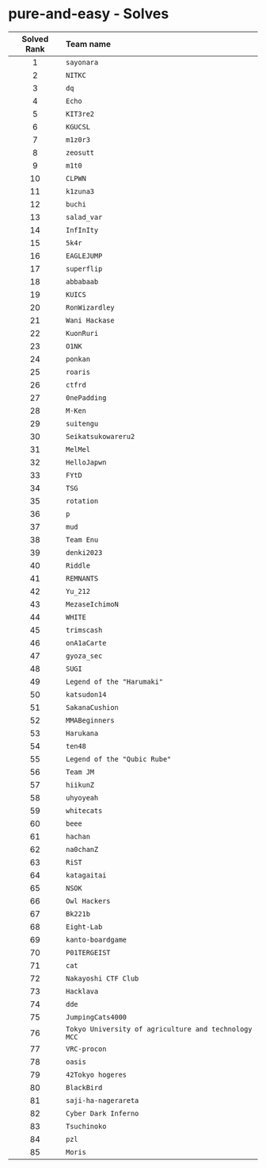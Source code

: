 # pure-and-easy - Solves
| Solved Rank | Team name |
|:-----------:|:----------|
| 1 | `sayonara` |
| 2 | `NITKC` |
| 3 | `dq` |
| 4 | `Echo` |
| 5 | `KIT3re2` |
| 6 | `KGUCSL` |
| 7 | `m1z0r3` |
| 8 | `zeosutt` |
| 9 | `m1t0` |
| 10 | `CLPWN` |
| 11 | `k1zuna3` |
| 12 | `buchi` |
| 13 | `salad_var` |
| 14 | `InfInIty` |
| 15 | `5k4r` |
| 16 | `EAGLEJUMP` |
| 17 | `superflip` |
| 18 | `abbabaab` |
| 19 | `KUICS` |
| 20 | `RonWizardley` |
| 21 | `Wani Hackase` |
| 22 | `KuonRuri` |
| 23 | `O1NK` |
| 24 | `ponkan` |
| 25 | `roaris` |
| 26 | `ctfrd` |
| 27 | `0nePadding` |
| 28 | `M-Ken` |
| 29 | `suitengu` |
| 30 | `Seikatsukowareru2` |
| 31 | `MelMel` |
| 32 | `HelloJapwn` |
| 33 | `FYtD` |
| 34 | `TSG` |
| 35 | `rotation` |
| 36 | `p` |
| 37 | `mud` |
| 38 | `Team Enu` |
| 39 | `denki2023` |
| 40 | `Riddle` |
| 41 | `REMNANTS` |
| 42 | `Yu_212` |
| 43 | `MezaseIchimoN` |
| 44 | `WHITE` |
| 45 | `trimscash` |
| 46 | `onA1aCarte` |
| 47 | `gyoza_sec` |
| 48 | `SUGI` |
| 49 | `Legend of the "Harumaki"` |
| 50 | `katsudon14` |
| 51 | `SakanaCushion` |
| 52 | `MMABeginners` |
| 53 | `Harukana` |
| 54 | `ten48` |
| 55 | `Legend of the "Qubic Rube"` |
| 56 | `Team JM` |
| 57 | `hiikunZ` |
| 58 | `uhyoyeah` |
| 59 | `whitecats` |
| 60 | `beee` |
| 61 | `hachan` |
| 62 | `na0chanZ` |
| 63 | `RiST` |
| 64 | `katagaitai` |
| 65 | `NSOK` |
| 66 | `Owl Hackers` |
| 67 | `Bk221b` |
| 68 | `Eight-Lab` |
| 69 | `kanto-boardgame` |
| 70 | `P01TERGEIST` |
| 71 | `cat` |
| 72 | `Nakayoshi CTF Club` |
| 73 | `Hacklava` |
| 74 | `dde` |
| 75 | `JumpingCats4000` |
| 76 | `Tokyo University of agriculture and technology MCC` |
| 77 | `VRC-procon` |
| 78 | `oasis` |
| 79 | `42Tokyo hogeres` |
| 80 | `BlackBird` |
| 81 | `saji-ha-nagerareta` |
| 82 | `Cyber Dark Inferno` |
| 83 | `Tsuchinoko` |
| 84 | `pzl` |
| 85 | `Moris` |